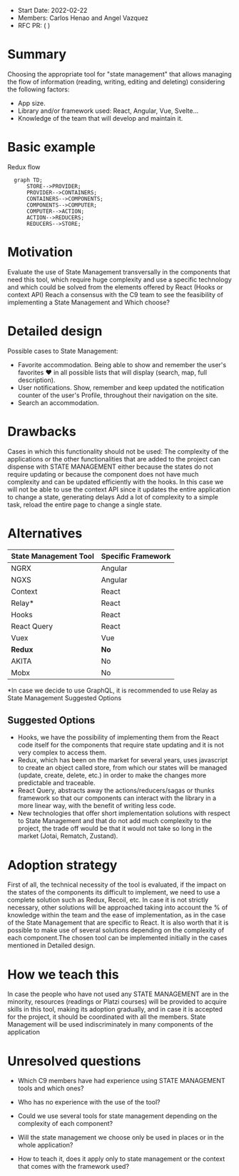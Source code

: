 - Start Date: 2022-02-22
- Members: Carlos Henao and Angel Vazquez
- RFC PR: ( )

# Summary

Choosing the appropriate tool for "state management" that allows managing the flow of information (reading, writing, editing and deleting) considering the following factors:
- App size.
- Library and/or framework used: React, Angular, Vue, Svelte…
- Knowledge of the team that will develop and maintain it.

# Basic example

  Redux flow

  ```mermaid
    graph TD;
        STORE-->PROVIDER;
        PROVIDER-->CONTAINERS;
        CONTAINERS-->COMPONENTS;
        COMPONENTS-->COMPUTER;
        COMPUTER-->ACTION;
        ACTION-->REDUCERS;
        REDUCERS-->STORE;
  ```

# Motivation

Evaluate the use of State Management transversally in the components that need this tool, which require huge complexity and use a specific technology and which could be solved from the elements offered by React (Hooks or context API)
Reach a consensus with the C9 team to see the feasibility of implementing a State Management and Which choose?

# Detailed design

Possible cases to State Management:

- Favorite accommodation.
Being able to show and remember the user's favorites ♥ in all possible lists that will display (search, map, full description).
- User notifications.
Show, remember and keep updated the notification counter of the user's Profile, throughout their navigation on the site.
- Search an accommodation.

# Drawbacks

Cases in which this functionality should not be used:
The complexity of the applications or the other functionalities that are added to the project can dispense with STATE MANAGEMENT either because the states do not require updating or because the component does not have much complexity and can be updated efficiently with the hooks.
In this case we will not be able to use the context API since it updates the entire application to change a state, generating delays
Add a lot of complexity to a simple task, reload the entire page to change a single state.

# Alternatives

**State Management Tool**  | **Specific Framework**
------------- | -------------
NGRX | Angular
NGXS | Angular
Context | React
Relay* | React
Hooks | React
React Query | React
Vuex | Vue
**Redux** | **No**
AKITA | No
Mobx | No

*In case we decide to use GraphQL, it is recommended to use Relay as State Management
Suggested Options

## Suggested Options

- Hooks, we have the possibility of implementing them from the React code itself for the components that require state updating and it is not very complex to access them.
- Redux, which has been on the market for several years, uses javascript to create an object called store, from which our states will be managed (update, create, delete, etc.) in order to make the changes more predictable and traceable.
- React Query, abstracts away the actions/reducers/sagas or thunks framework so that our components can interact with the library in a more linear way, with the benefit of writing less code.
- New technologies that offer short implementation solutions with respect to State Management and that do not add much complexity to the project, the trade off would be that it would not take so long in the market (Jotai, Rematch, Zustand).

# Adoption strategy
First of all, the technical necessity of the tool is evaluated, if the impact on the states of the components its difficult to implement, we need to use a complete solution such as Redux, Recoil, etc. In case it is not strictly necessary, other solutions will be approached taking into account the % of knowledge within the team and the ease of implementation, as in the case of the State Management that are specific to React. It is also worth that it is possible to make use of several solutions depending on the complexity of each component.The chosen tool can be implemented initially in the cases mentioned in Detailed design.

# How we teach this
In case the people who have not used any STATE MANAGEMENT are in the minority, resources (readings or Platzi courses) will be provided to acquire skills in this tool, making its adoption gradually, and in case it is accepted for the project, it should be coordinated with all the members. State Management will be used indiscriminately in many components of the application

# Unresolved questions
- Which C9 members have had experience using STATE MANAGEMENT tools and which ones?

- Who has no experience with the use of the tool?

- Could we use several tools for state management depending on the complexity of each component?

- Will the state management we choose only be used in places or in the whole application?

- How to teach it, does it apply only to state management or the context that comes with the framework used?
